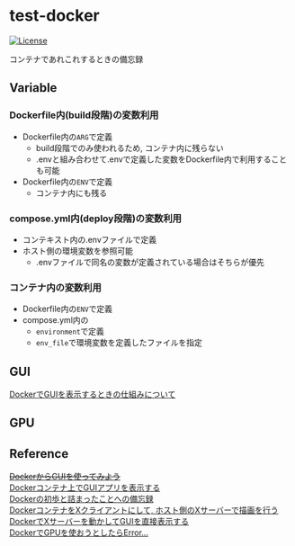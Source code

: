 # test-docker
[![License](https://img.shields.io/github/license/c012vu5/test-docker.svg?style=flat-square)](./LICENSE)

コンテナであれこれするときの備忘録

## Variable

### Dockerfile内(build段階)の変数利用
- Dockerfile内の`ARG`で定義
  - build段階でのみ使われるため, コンテナ内に残らない
  - .envと組み合わせて.envで定義した変数をDockerfile内で利用することも可能
- Dockerfile内の`ENV`で定義
  - コンテナ内にも残る

### compose.yml内(deploy段階)の変数利用
- コンテキスト内の.envファイルで定義
- ホスト側の環境変数を参照可能
  - .envファイルで同名の変数が定義されている場合はそちらが優先

### コンテナ内の変数利用
- Dockerfile内の`ENV`で定義
- compose.yml内の
  - `environment`で定義
  - `env_file`で環境変数を定義したファイルを指定

## GUI

[DockerでGUIを表示するときの仕組みについて](https://qiita.com/Spritaro/items/f907a9b52cb78e4fbec0)

## GPU

## Reference

~~[DockerからGUIを使ってみよう](https://www.idnet.co.jp/column/page_229.html)~~  
[Dockerコンテナ上でGUIアプリを表示する](https://zenn.dev/ysuito/articles/fdc4a49d83614a)  
[Dockerの初歩と詰まったことへの備忘録](https://qiita.com/Yuya-Shimizu/items/f0ace02062cc13e9d54b)  
[DockerコンテナをXクライアントにして, ホスト側のXサーバーで描画を行う](https://kazuhira-r.hatenablog.com/entry/2021/01/16/000533)  
[DockerでXサーバーを動かしてGUIを直接表示する](https://blog.kunst1080.net/post/2018/03/18/225102/)  
[DockerでGPUを使おうとしたらError...](https://cocoinit23.com/docker-gpu-error-response-from-daemon-linux-runtime-spec-devices-could-not-select-device-driver-with-capabilities-gpu)  

